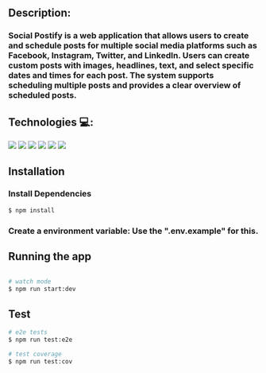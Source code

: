 ## Description:

### Social Postify is a web application that allows users to create and schedule posts for multiple social media platforms such as Facebook, Instagram, Twitter, and LinkedIn. Users can create custom posts with images, headlines, text, and select specific dates and times for each post. The system supports scheduling multiple posts and provides a clear overview of scheduled posts.

## Technologies 💻:

<div>
  <img src="https://img.shields.io/badge/node js%20-%2320232a.svg?&style=for-the-badge&color=339933&logo=node.js&logoColor=ffffff"/>
  <img src="https://img.shields.io/badge/Express%20-%2320232a.svg?&style=for-the-badge&color=000000&logo=Express&logoColor=ffffff"/>
  <img src="https://img.shields.io/badge/TypeScript%20-%2320232a.svg?&style=for-the-badge&color=3178C6&logo=TypeScript&logoColor=ffffff"/>
  <img src="https://img.shields.io/badge/Prisma%20-%2320232a.svg?&style=for-the-badge&color=4C51BF&logo=Prisma&logoColor=ffffff"/>
  <img src="https://img.shields.io/badge/jest%20-%2320232a.svg?&style=for-the-badge&color=C21325&logo=jest&logoColor=ffffff"/>
  <img src="https://img.shields.io/badge/nestjs-E0234E?style=for-the-badge&logo=nestjs&logoColor=white" />
</div>

## Installation

### Install Dependencies

```bash
$ npm install
```

### Create a environment variable: Use the ".env.example" for this.


## Running the app

```bash

# watch mode
$ npm run start:dev

```

## Test

```bash
# e2e tests
$ npm run test:e2e

# test coverage
$ npm run test:cov
```
